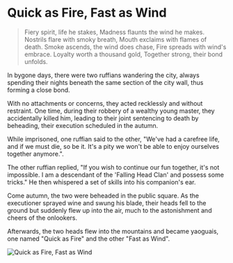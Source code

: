 # Quick as Fire, Fast as Wind

> Fiery spirit, life he stakes, Madness flaunts the wind he makes.
> Nostrils flare with smoky breath, Mouth exclaims with flames of death.
> Smoke ascends, the wind does chase, Fire spreads with wind's embrace.
> Loyalty worth a thousand gold, Together strong, their bond unfolds.

In bygone days, there were two ruffians wandering the city, always
spending their nights beneath the same section of the city wall, thus
forming a close bond.

With no attachments or concerns, they acted recklessly and without
restraint. One time, during their robbery of a wealthy young master, they
accidentally killed him, leading to their joint sentencing to death by
beheading, their execution scheduled in the autumn.

While imprisoned, one ruffian said to the other, "We've had a carefree
life, and if we must die, so be it. It's a pity we won't be able to enjoy
ourselves together anymore.".

The other ruffian replied, "If you wish to continue our fun together, it's
not impossible. I am a descendant of the 'Falling Head Clan' and possess
some tricks." He then whispered a set of skills into his companion's ear.

Come autumn, the two were beheaded in the public square. As the
executioner sprayed wine and swung his blade, their heads fell to the
ground but suddenly flew up into the air, much to the astonishment and
cheers of the onlookers.

Afterwards, the two heads flew into the mountains and became yaoguais,
one named "Quick as Fire" and the other "Fast as Wind".

![Quick as Fire, Fast as Wind](/image-20240827233657412.png)